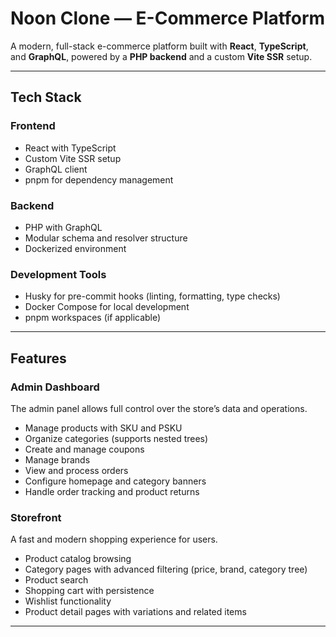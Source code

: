 # Noon Clone — E-Commerce Platform

A modern, full-stack e-commerce platform built with **React**, **TypeScript**, and **GraphQL**, powered by a **PHP backend** and a custom **Vite SSR** setup.  

---

## Tech Stack

### Frontend
- React with TypeScript
- Custom Vite SSR setup
- GraphQL client
- pnpm for dependency management

### Backend
- PHP with GraphQL
- Modular schema and resolver structure
- Dockerized environment

### Development Tools
- Husky for pre-commit hooks (linting, formatting, type checks)
- Docker Compose for local development
- pnpm workspaces (if applicable)

---

## Features

### Admin Dashboard
The admin panel allows full control over the store’s data and operations.

- Manage products with SKU and PSKU
- Organize categories (supports nested trees)
- Create and manage coupons
- Manage brands
- View and process orders
- Configure homepage and category banners
- Handle order tracking and product returns

### Storefront
A fast and modern shopping experience for users.

- Product catalog browsing
- Category pages with advanced filtering (price, brand, category tree)
- Product search
- Shopping cart with persistence
- Wishlist functionality
- Product detail pages with variations and related items

---